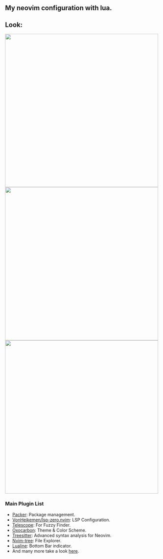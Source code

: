 ## My neovim configuration with lua.

## Look:
<img src="https://live.staticflickr.com/65535/52873074761_ba52a89004_b.jpg" width="500"/>
</br>
<img src="https://live.staticflickr.com/65535/52873514863_fa85203c75_b.jpg" width="500"/>
</br>
<img src="https://live.staticflickr.com/65535/52873514868_6d9b7d28a3_b.jpg" width="500"/>
</br>

### Main Plugin List

- [Packer](https://github.com/wbthomason/packer.nvim): Package management.
- [VonHeikemen/lsp-zero.nvim](https://github.com/VonHeikemen/lsp-zero.nvim): LSP Configuration.
- [Telescope](https://github.com/nvim-telescope/telescope.nvim): For Fuzzy Finder.
- [Oxocarbon](https://github.com/nyoom-engineering/oxocarbon.nvim): Theme & Color Scheme.
- [Treesitter](https://github.com/nvim-treesitter/nvim-treesitter): Advanced syntax analysis for Neovim.
- [Nvim-tree](https://github.com/nvim-tree/nvim-tree.lua): File Explorer.
- [Lualine](https://github.com/nvim-lualine/lualine.nvim): Bottom Bar indicator.
- And many more take a look [here](https://github.com/benjamincordero/my-neovim-config/blob/main/lua/benjamin/packer.lua).